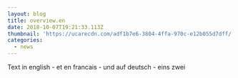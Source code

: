 ```yaml
---
layout: blog
title: overview.en
date: 2018-10-07T19:21:33.113Z
thumbnail: 'https://ucarecdn.com/adf1b7e6-3804-4ffa-970c-e12b055d7dff/'
categories:
  - news
---
```

Text in english - et en francais - und auf deutsch - eins zwei
